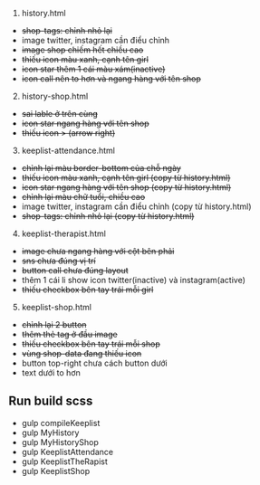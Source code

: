 1. history.html
- ~~shop-tags: chỉnh nhỏ lại~~
- image twitter, instagram cần điểu chỉnh
- ~~image shop chiếm hết chiều cao~~
- ~~thiếu icon màu xanh, cạnh tên girl~~
- ~~icon star thêm 1 cái màu xám(inactive)~~
- ~~icon call nên to hơn và ngang hàng với tên shop~~

2. history-shop.html
- ~~sai lable ở trên cùng~~
- ~~icon star ngang hàng với tên shop~~
- ~~thiếu icon > (arrow right)~~

3. keeplist-attendance.html
- ~~chỉnh lại màu border-bottom của chỗ ngày~~
- ~~thiếu icon màu xanh, cạnh tên girl (copy từ history.html)~~
- ~~icon star ngang hàng với tên shop (copy từ history.html)~~
- ~~chỉnh lại màu chữ tuổi, chiều cao~~
- image twitter, instagram cần điểu chỉnh (copy từ history.html)
- ~~shop-tags: chỉnh nhỏ lại (copy từ history.html)~~

4. keeplist-therapist.html
- ~~image chưa ngang hàng với cột bên phải~~
- ~~sns chưa đúng vị trí~~
- ~~button call chưa đúng layout~~
- thêm 1 cái li show icon twitter(inactive) và instagram(active)
- ~~thiếu checkbox bên tay trái mỗi girl~~

5. keeplist-shop.html
- ~~chỉnh lại 2 button~~
- ~~thêm thẻ tag ở đầu image~~
- ~~thiếu checkbox bên tay trái mỗi shop~~
- ~~vùng shop-data đang thiếu icon~~
- button top-right chưa cách button dưới
- text dưới to hơn


## Run build scss
- gulp compileKeeplist
- gulp MyHistory
- gulp MyHistoryShop
- gulp KeeplistAttendance
- gulp KeeplistTheRapist
- gulp KeeplistShop